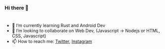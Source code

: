 ### Hi there 👋

#

<!--
**eugenesang/eugenesang** is a ✨ _special_ ✨ repository because its `README.md` (this file) appears on your GitHub profile.

Here are some ideas to get you started:


-->
- 🌱 I’m currently learning Rust and Android Dev
- 👯 I’m looking to collaborate on Web Dev, (Javascript -> Nodejs or HTML, CSS, Javascript)
- 📫 How to reach me: [Twitter](https://twitter.com/sang_eugene), [Instagram](https://instagram.com/eugene.kiprop.sang) 
